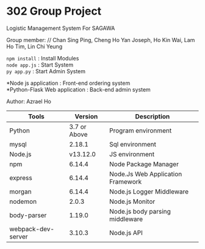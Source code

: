 # 302 Group Project 
Logistic Management System For SAGAWA

Group member: //
Chan Sing Ping, 
Cheng Ho Yan Joseph, 
Ho Kin Wai, 
Lam Ho Tim, 
Lin Chi Yeung

`npm install` : Install Modules   
`node app.js` : Start System   
`py app.py`   : Start Admin System   

*Node js application : Front-end ordering system   
*Python-Flask Web application : Back-end admin system   

Author: Azrael Ho

| Tools              | Version      | Description                       |
| ------------------ | ------------ | --------------------------------- |
| Python             | 3.7 or Above | Program environment               |
| mysql              | 2.18.1       | Sql environment                   |
| Node.js            | v13.12.0     | JS environment                    |
| npm                | 6.14.4       | Node Package Manager              |
| express            | 6.14.4       | Node.Js Web Application Framework |
| morgan             | 6.14.4       | Node.js Logger Middleware         |
| nodemon            | 2.0.3        | Node.js Monitor                   |
| body-parser        | 1.19.0       | Node.js body parsing middleware   |
| webpack-dev-server | 3.10.3       | Node.js API                       |
